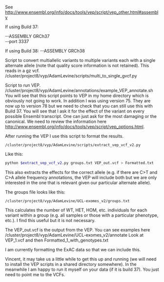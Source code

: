 See http://www.ensembl.org/info/docs/tools/vep/script/vep_other.html#assembly

If using Build 37:

--ASSEMBLY GRCh37 \
--port 3337

If using Build 38:
--ASSEMBLY GRCh38


Script to convert multiallelic variants to multiple variants each with a single alternate allele
(note that quality score information is not retained). This reads in a gz vcf.
/cluster/project8/vyp/AdamLevine/scripts/multi_to_single_gvcf.py
 
Script to run VEP. /cluster/project8/vyp/AdamLevine/annotations/example_VEP_annotate.sh
You will see that this script points to VEP in my home directory which is obviously not going to work.
In addition I was using version 75. They are now up to version 78 but we need to check that you can still use this with Build 37. You will see that I ask it for the effect of the variant on every possible Ensembl transcript. One can just ask for the most damaging or the canonical. We need to review the information here http://www.ensembl.org/info/docs/tools/vep/script/vep_options.html.
 
After running the VEP I use this script to format the results.

```
/cluster/project8/vyp/AdamLevine/scripts/extract_vep_vcf_v2.py
```

Like this:
```sh
python $extract_vep_vcf_v2.py groups.txt VEP_out.vcf > Formatted.txt
```

This also extracts the effects for the correct allele (e.g. if there are C>T and C>A allele frequency annotations,
the VEP will include both but we are only interested in the one that is relevant given our particular alternate allele).
 
The groups file looks like this:
```
/cluster/project8/vyp/AdamLevine/UCL-exomes_v2/groups.txt
```

This calculates the number of WT, HET, HOM, etc. individuals for each variant within a group
(e.g. all samples or those with a particular phenotype, etc.). I find this useful but it is not necessary.
 
The VEP_out.vcf is the output from the VEP.
You can see examples here /cluster/project8/vyp/AdamLevine/UCL-exomes_v2/annotate
Look at VEP_1.vcf and then Formatted_1_with_genotypes.txt
 
I am currently formatting the ExAC data so that we can include this.
 
Vincent, it may take us a little while to get this up and running
(we will need to install the VEP scripts in a shared directory somewhere).
In the meanwhile I am happy to run it myself on your data (if it is build 37).
You just need to point me to the VCFs.
 

 
